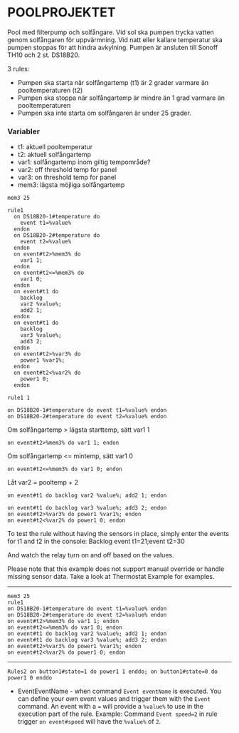 # POOLPROJEKTET

Pool med filterpump och solfångare. Vid sol ska pumpen trycka vatten genom solfångaren för uppvärmning. Vid natt eller kallare temperatur ska pumpen stoppas för att hindra avkylning. Pumpen är ansluten till Sonoff TH10 och 2 st. DS18B20.

3 rules:

* Pumpen ska starta när solfångartemp (t1) är 2 grader varmare än pooltemperaturen (t2)
* Pumpen ska stoppa när solfångartemp är mindre än 1 grad varmare än pooltemperaturen
* Pumpen ska inte starta om solfångaren är under 25 grader.

### Variabler

* t1: aktuell pooltemperatur
* t2: aktuell solfångartemp
* var1: solfångartemp inom giltig tempområde?
* var2: off threshold temp for panel
* var3: on threshold temp for panel
* mem3: lägsta möjliga solfångartemp

```
mem3 25

rule1
  on DS18B20-1#temperature do
    event t1=%value%
  endon
  on DS18B20-2#temperature do
    event t2=%value%
  endon
  on event#t2>%mem3% do 
    var1 1;
  endon
  on event#t2<=%mem3% do 
    var1 0;
  endon
  on event#t1 do 
    backlog
    var2 %value%;
    add2 1;
  endon
  on event#t1 do 
    backlog
    var3 %value%;
    add3 2;
  endon
  on event#t2>%var3% do
    power1 %var1%;
  endon
  on event#t2<%var2% do
    power1 0;
  endon

rule1 1
```


```
on DS18B20-1#temperature do event t1=%value% endon
on DS18B20-2#temperature do event t2=%value% endon
```

Om solfångartemp > lägsta starttemp, sätt var1 1

```on event#t2>%mem3% do var1 1; endon```

Om solfångartemp <= mintemp, sätt var1 0

```on event#t2<=%mem3% do var1 0; endon```

Låt var2 = pooltemp + 2

```on event#t1 do backlog var2 %value%; add2 1; endon```


```
on event#t1 do backlog var3 %value%; add3 2; endon
on event#t2>%var3% do power1 %var1%; endon
on event#t2<%var2% do power1 0; endon
```

To test the rule without having the sensors in place, simply enter the events for t1 and t2 in the console:
Backlog event t1=21;event t2=30

And watch the relay turn on and off based on the values.

Please note that this example does not support manual override or handle missing sensor data. Take a look at Thermostat Example for examples.

---

```
mem3 25
rule1 
on DS18B20-1#temperature do event t1=%value% endon
on DS18B20-2#temperature do event t2=%value% endon
on event#t2>%mem3% do var1 1; endon
on event#t2<=%mem3% do var1 0; endon
on event#t1 do backlog var2 %value%; add2 1; endon
on event#t1 do backlog var3 %value%; add3 2; endon
on event#t2>%var3% do power1 %var1%; endon
on event#t2<%var2% do power1 0; endon
``` 

---

```
Rules2 on button1#state=1 do power1 1 enddo; on button1#state=0 do power1 0 enddo
```

* EventEventName - when command ```Event eventName``` is executed. You can define your own event values and trigger them with the ```Event``` command. An event with a ```=``` will provide a ```%value%``` to use in the execution part of the rule. Example: Command ```Event speed=2``` in rule trigger ```on event#speed``` will have the ```%value%``` of ```2```.
